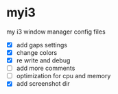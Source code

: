 # myi3
my i3 window manager config files

- [x] add gaps settings
- [x] change colors
- [x] re write and debug
- [ ] add more comments
- [ ] optimization for cpu and memory
- [x] add screenshot dir

